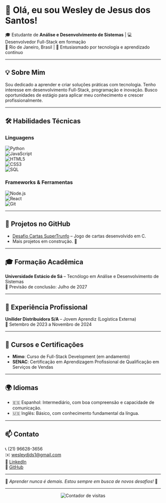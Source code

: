 # 👋 Olá, eu sou **Wesley de Jesus dos Santos!**

🎓 Estudante de **Análise e Desenvolvimento de Sistemas** | 💻 Desenvolvedor Full-Stack em formação  
📍 Rio de Janeiro, Brasil | 🚀 Entusiasmado por tecnologia e aprendizado contínuo  

---

## 💡 Sobre Mim
Sou dedicado a aprender e criar soluções práticas com tecnologia. Tenho interesse em desenvolvimento Full-Stack, programação e inovação. Busco oportunidades de estágio para aplicar meu conhecimento e crescer profissionalmente.

---

## 🛠️ Habilidades Técnicas

### Linguagens
![Python](https://img.shields.io/badge/Python-3776AB?style=flat-square&logo=python&logoColor=white)  
![JavaScript](https://img.shields.io/badge/JavaScript-F7DF1E?style=flat-square&logo=javascript&logoColor=black)  
![HTML5](https://img.shields.io/badge/HTML5-E34F26?style=flat-square&logo=html5&logoColor=white)  
![CSS3](https://img.shields.io/badge/CSS3-1572B6?style=flat-square&logo=css3&logoColor=white)  
![SQL](https://img.shields.io/badge/SQL-4479A1?style=flat-square&logo=mysql&logoColor=white)

### Frameworks & Ferramentas
![Node.js](https://img.shields.io/badge/Node.js-339933?style=flat-square&logo=node.js&logoColor=white)  
![React](https://img.shields.io/badge/React-20232A?style=flat-square&logo=react&logoColor=61DAFB)  
![Git](https://img.shields.io/badge/Git-F05032?style=flat-square&logo=git&logoColor=white)  

---

## 📂 Projetos no GitHub
- [Desafio Cartas SuperTrunfo](https://github.com/wesleydjds1-max/Desafio-Cartas-Super-Trunfo) – Jogo de cartas desenvolvido em C.  
- Mais projetos em construção. 🚧  

---

## 🎓 Formação Acadêmica
**Universidade Estácio de Sá** – Tecnólogo em Análise e Desenvolvimento de Sistemas  
📅 Previsão de conclusão: Julho de 2027  

---

## 💼 Experiência Profissional
**Unilider Distribuidora S/A** – Jovem Aprendiz (Logística Externa)  
📅 Setembro de 2023 a Novembro de 2024  

---

## 🌱 Cursos e Certificações
- **Mimo**: Curso de Full-Stack Development (em andamento)  
- **SENAC**: Certificação em Aprendizagem Profissional de Qualificação em Serviços de Vendas  

---

## 🌍 Idiomas
- 🇪🇸 Espanhol: Intermediário, com boa compreensão e capacidade de comunicação.
- 🇺🇸 Inglês: Básico, com conhecimento fundamental da língua.

---

## 📫 Contato
📞 (21) 96628-3656  
✉️ [wesleydjds1@gmail.com](mailto:wesleydjds1@gmail.com)  
🔗 [LinkedIn](https://linkedin.com/in/wesley-de-jesus-29a244338)  
🔗 [GitHub](https://github.com/wesleydjds1-max)  

---

🚀 _Aprender nunca é demais. Estou sempre em busca de novos desafios!_ 🚀

---

<p align="center">
  <img src="https://komarev.com/ghpvc/?username=wesleydjds1-max&color=blue" alt="Contador de visitas">
</p>
